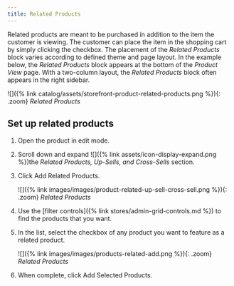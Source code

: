 ```yaml
---
title: Related Products
---
```


Related products are meant to be purchased in addition to the item the customer is viewing. The customer can place the item in the shopping cart by simply clicking the checkbox. The placement of the _Related Products_ block varies according to defined theme and page layout. In the example below, the _Related Products_ block appears at the bottom of the _Product View_ page. With a two-column layout, the _Related Products_ block often appears in the right sidebar.

![]({% link catalog/assets/storefront-product-related-products.png %}){: .zoom}
_Related Products_

## Set up related products

1. Open the product in edit mode.

1. Scroll down and expand ![]({% link assets/icon-display-expand.png %})the _Related Products, Up-Sells, and Cross-Sells_ section.

1. Click <span class="btn">Add Related Products</span>.

    ![]({% link images/images/product-related-up-sell-cross-sell.png %}){: .zoom}
    _Related Products_

1. Use the [filter controls]({% link stores/admin-grid-controls.md %}) to find the products that you want.

1. In the list, select the checkbox of any product you want to feature as a related product.

    ![]({% link images/images/products-related-add.png %}){: .zoom}
    _Related Products_

1. When complete, click <span class="btn">Add Selected Products</span>.

